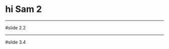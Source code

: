 # hi Sam 2

<!--codeExample: code.less-->

---

#slide 2.2

<!--codeExample: code.less-->

----

#slide 3.4

<!--codeExampleSideBySide: code.less|code.css-->
